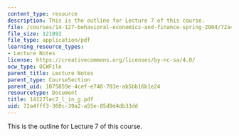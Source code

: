 ```yaml
---
content_type: resource
description: This is the outline for Lecture 7 of this course.
file: /courses/14-127-behavioral-economics-and-finance-spring-2004/72a4fff3360c39a2a55e85d9d4db33dd_14127lec7_l_in_g.pdf
file_size: 121893
file_type: application/pdf
learning_resource_types:
- Lecture Notes
license: https://creativecommons.org/licenses/by-nc-sa/4.0/
ocw_type: OCWFile
parent_title: Lecture Notes
parent_type: CourseSection
parent_uid: 1075859e-4cef-e748-703e-ab5bb16b1e24
resourcetype: Document
title: 14127lec7_l_in_g.pdf
uid: 72a4fff3-360c-39a2-a55e-85d9d4db33dd
---
```

This is the outline for Lecture 7 of this course.